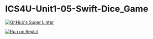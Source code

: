 # ICS4U-Unit1-05-Swift-Dice_Game
[![GitHub's Super Linter](https://github.com/Sean-McLeod/ICS4U-Unit1-05-Swift-Dice_Game/workflows/GitHub's%20Super%20Linter/badge.svg)](https://github.com/Sean-McLeod/ICS4U-Unit1-05-Swift-Dice_Game/actions)

[![Run on Repl.it](https://repl.it/badge/github/Sean-McLeod/ICS4U-Unit1-05-Swift-Dice_Game)](https://repl.it/github/ICS4U-Unit1-05-Swift-Dice_Game)
